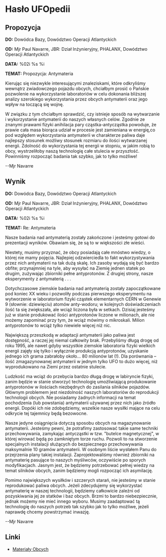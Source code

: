 # Hasło UFOpedii

## Propozycja

**DO:** Dowódca Bazy, Dowództwo Operacji Atlantyckich

**OD:** Mjr Paul Navarre, JBR: Dział Inżynieryjny, PHALANX, Dowództwo
Operacji Atlantyckich

**DATA:** %02i %s %i

**TEMAT:** Propozycja: Antymateria

Kierując się niezwykle interesującymi znaleziskami, które odkryliśmy
wewnątrz zwiadowczego pojazdu obcych, chciałbym prosić o Pańskie
pozwolenie na wykorzystanie laboratoriów w celu dokonania bliższej
analizy szerokiego wykorzystania przez obcych antymaterii oraz jego
wpływ na toczącą się wojnę.

W związku z tym chciałbym sprawdzić, czy istnieje sposób na wytwarzanie
i wykorzystanie antymaterii do naszych własnych celów. Zgodnie ze
znanymi prawami fizyki anihilacja pary cząstka-antycząstka powoduje, że
prawie cała masa biorąca udział w procesie jest zamieniana w energię,co
pod względem wykorzystania antymaterii w charakterze paliwa daje
najlepszy stosunek możliwy stosunek rozmiaru do ilości wytwarzanej
energii. Zdolność do wykorzystania tej energii w stopniu, w jakim robią
to obcy, wystrzeliłoby naszą technologię całe stulecia w przyszłość.
Powinniśmy rozpocząć badania tak szybko, jak to tylko możliwe!

--Mjr Navarre

## Wynik

**DO:** Dowódca Bazy, Dowództwo Operacji Atlantyckich

**OD:** Mjr Paul Navarre, JBR: Dział Inżynieryjny, PHALANX, Dowództwo
Operacji Atlantyckich

**DATA:** %02i %s %i

**TEMAT:** Re: Antymateria

Nasze badania nad antymaterią zostały zakończone i jesteśmy gotowi do
prezentacji wyników. Obawiam się, że są to w większości złe wieści.

Niestety, musimy przyznać, że obcy posiadają całe mnóstwo wiedzy, o
której nie mamy pojęcia. Najlepiej odzwierciedla to fakt wykorzystywania
przez nich antymaterii na tak dużą skalę. Ich zasoby wydają się być
bardzo obfite; przynajmniej na tyle, aby wysyłać na Ziemię jednen statek
po drugim, zużywając zbiorniki pełne antyprotonów. Z drugiej strony,
nasze eksperymenty z antymaterią . . .

Dotychczasowe ziemskie badania nad antymaterią zostały zapoczątkowane
pod koniec XX wieku i pozwoliły podczas pierwszego eksperymentu na
wytworzenie w laboratorium fizyki cząstek elementarnych CERN w Genewie 9
(słownie: dziewięciu) atomów anty-wodoru; w kolejnych doświadczeniach
ilość ta się zwiększała, ale wciąż liczona była w setkach. Dzisiaj
jesteśmy już w stanie produkować ilości antyprotonów liczone w
milionach, ale nie możemy zapominać przy tym, że wciąż mówimy o
mikroskali. Milion antyprotonów to wciąż tylko niewiele więcej niż nic.

Największą przeszkodą w adaptacji antymaterii jako paliwa jest
dostępność, a raczej jej niemal całkowity brak. Przebyliśmy długą drogę
od roku 1995, ale nawet gdyby wszystkie ziemskie laboratoria fizyki
wielkich energii zajęły się tylko i wyłącznie produkcją antyprotonów,
uzyskanie jednego ich grama zabrałoby około... 80 milionów lat (!). Dla
porównania – ilość zmagazynowanej antymaterii w jednym tylko UFO to dużo
więcej, niż wyprodukowano na Ziemi przez ostatnie stulecie.

Ludzkość ma wciąż do przebycia bardzo długą drogę w labiryncie fizyki,
zanim będzie w stanie stworzyć technologię umożliwiającą produkowanie
antyprotonów w ilościach niezbędnych do zasilania silników pojazdów.
Głównym problemem jest niezdolność naszych laboratoriów do reprodukcji
technologii obcych. Nie posiadamy żadnych informacji na temat
pochodzenia (lub powstania) antymaterii używanej przez nich jako źródło
energii. Dopóki ich nie zdobędziemy, wszelkie nasze wysiłki mające na
celu odkrycie tej tajemnicy będą bezowocne.

Nasze jedyne osiągnięcia dotyczą sposobu obcych na magazynowanie
antymaterii. Jesteśmy pewni, że potrafimy zastosować takie same techniki
przechowywania, zamykając antycząstki w tzw. "butelce magnetycznej", w
której wirować będą po zamkniętym torze ruchu. Pozwoli to na stworzenie
specjalnych instalacji służących do bezpiecznego przechowywania
maksymalnie 10 gramów antymaterii. W osobnym liście wysłałem Panu do
przejrzenia plany takiej instalacji. Zaprojektowaliśmy również zbiorniki
na antymaterię pasujące to naszych myśliwców, oczywiście po sporych
modyfikacjach. Jasnym jest, że będziemy potrzebować pełnej wiedzy na
temat silników obcych, zanim będziemy mogli rozpocząć ich asymilację.

Pomimo największych wysiłków i szczerych starań, nie jesteśmy w stanie
reprodukować paliwa obcych. Jeżeli zdecydujemy się wykorzystać
antymaterię w naszej technologii, będziemy całkowicie zależni od
pozyskiwania jej ze statków i baz obcych. Brzmi to bardzo
niebezpiecznie, jednak możemy nie mieć innego wyboru. Musimy zaadaptować
tą technologię do naszych potrzeb tak szybko jak to tylko możliwe,
jeżeli naprawdę chcemy powstrzymać inwazję.

--Mjr Navarre

## Linki

- [Materiały Obcych](Badania/Materiały_Obcych "wikilink")